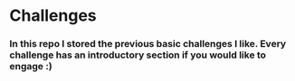 # Challenges

### In this repo I stored the previous basic challenges I like. Every challenge has an introductory section if you would like to engage :) 
